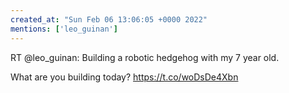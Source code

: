 ```yaml
---
created_at: "Sun Feb 06 13:06:05 +0000 2022"
mentions: ['leo_guinan']
---
```


RT @leo_guinan: Building a robotic hedgehog with my 7 year old.

What are you building today? https://t.co/woDsDe4Xbn